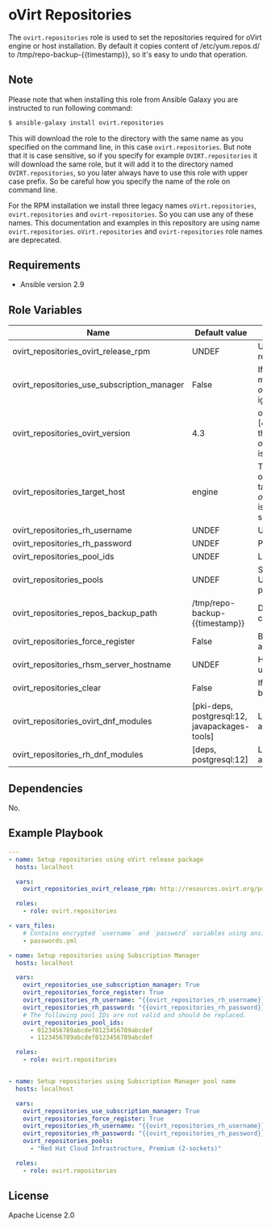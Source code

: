 oVirt Repositories
==================

The `ovirt.repositories` role is used to set the repositories required for
oVirt engine or host installation. By default it copies content of
/etc/yum.repos.d/ to /tmp/repo-backup-{{timestamp}}, so it's easy to undo that operation.

Note
----
Please note that when installing this role from Ansible Galaxy you are instructed to run following command:

```bash
$ ansible-galaxy install ovirt.repositories
```

This will download the role to the directory with the same name as you specified on the
command line, in this case `ovirt.repositories`. But note that it is case sensitive, so if you specify
for example `OVIRT.repositories` it will download the same role, but it will add it to the directory named
`OVIRT.repositories`, so you later always have to use this role with upper case prefix. So be careful how
you specify the name of the role on command line.

For the RPM installation we install three legacy names `oVirt.repositories`, `ovirt.repositories` and `ovirt-repositories`.
So you can use any of these names. This documentation and examples in this repository are using name `ovirt.repositories`.
`oVirt.repositories` and `ovirt-repositories` role names are deprecated.

Requirements
------------

 * Ansible version 2.9

Role Variables
--------------

| Name                                       | Default value         |  Description                              |
|--------------------------------------------|-----------------------|-------------------------------------------|
| ovirt_repositories_ovirt_release_rpm       | UNDEF                 | URL of oVirt release package, which contains required repositories configuration. |
| ovirt_repositories_use_subscription_manager| False                 | If true it will use repos from subscription manager and the value of <i>ovirt_repositories_ovirt_release_rpm</i> will be ignored. |
| ovirt_repositories_ovirt_version           | 4.3                   | oVirt release version (Supported versions [4.1, 4.2, 4.3, 4.4]). Will be used to enable the required repositories in case <i>ovirt_repositories_use_subscription_manager</i> is set. |
| ovirt_repositories_target_host             | engine                | Type of the target machine, which should be one of [engine, host, rhvh]. This parameter takes effect only in case <i>ovirt_repositories_use_subscription_manager</i> is set to True. If incorrect version or target is specified no repositories are enabled. |
| ovirt_repositories_rh_username             | UNDEF                 | Username to use for subscription manager. |
| ovirt_repositories_rh_password             | UNDEF                 | Password to use for subscription manager. |
| ovirt_repositories_pool_ids                | UNDEF                 | List of pools ids to subscribe to. |
| ovirt_repositories_pools                   | UNDEF                 | Specify a list of subscription pool names. Use <i>ovirt_repositories_pool_ids</i> instead if possible, as it is much faster. |
| ovirt_repositories_repos_backup_path       | /tmp/repo-backup-{{timestamp}} | Directory to backup the original repositories configuration |
| ovirt_repositories_force_register          | False                 | Bool to register the system even if it is already registered. |
| ovirt_repositories_rhsm_server_hostname    | UNDEF                 | Hostname of the RHSM server. By default it's used from rhsm configuration. |
| ovirt_repositories_clear                   | False                 | If True all repositories will be unregistered before registering new ones. |
| ovirt_repositories_ovirt_dnf_modules       | [pki-deps, postgresql:12, javapackages-tools]                 | List of dnf modules which will be enabled and are required by ovirt. |
| ovirt_repositories_rh_dnf_modules          | [deps, postgresql:12]                 | List of dnf modules which will be enabled and are required by RHV. |


Dependencies
------------

No.

Example Playbook
----------------

```yaml
---
- name: Setup repositories using oVirt release package
  hosts: localhost

  vars:
    ovirt_repositories_ovirt_release_rpm: http://resources.ovirt.org/pub/yum-repo/ovirt-master-release.rpm

  roles:
    - role: ovirt.repositories

- vars_files:
    # Contains encrypted `username` and `password` variables using ansible-vault
    - passwords.yml

- name: Setup repositories using Subscription Manager
  hosts: localhost

  vars:
    ovirt_repositories_use_subscription_manager: True
    ovirt_repositories_force_register: True
    ovirt_repositories_rh_username: "{{ovirt_repositories_rh_username}}"
    ovirt_repositories_rh_password: "{{ovirt_repositories_rh_password}}"
    # The following pool IDs are not valid and should be replaced.
    ovirt_repositories_pool_ids:
      - 0123456789abcdef0123456789abcdef
      - 1123456789abcdef0123456789abcdef

  roles:
    - role: ovirt.repositories


- name: Setup repositories using Subscription Manager pool name
  hosts: localhost

  vars:
    ovirt_repositories_use_subscription_manager: True
    ovirt_repositories_force_register: True
    ovirt_repositories_rh_username: "{{ovirt_repositories_rh_username}}"
    ovirt_repositories_rh_password: "{{ovirt_repositories_rh_password}}"
    ovirt_repositories_pools:
      - "Red Hat Cloud Infrastructure, Premium (2-sockets)"

  roles:
    - role: ovirt.repositories
```

License
-------

Apache License 2.0
